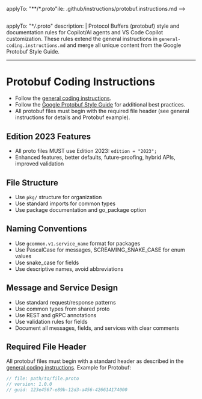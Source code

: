 <!-- file: .github/instructions/protobuf.instructions.md -->
<!-- version: 1.0.0 -->
<!-- guid: 7d6c5b4a-3c2d-1e0f-9a8b-7c6d5e4f3a2b -->

applyTo: "\*\*/\*.proto"ile: .github/instructions/protobuf.instructions.md -->
<!-- version: 1.0.0 -->

## <!-- guid: 7d6c5b4a-3c2d-1e0f-9a8b-7c6d5e4f3a2b -->

applyTo: "\*_/_.proto"
description: |
Protocol Buffers (protobuf) style and documentation rules for Copilot/AI agents and VS Code Copilot customization. These rules extend the general instructions in `general-coding.instructions.md` and merge all unique content from the Google Protobuf Style Guide.

---

# Protobuf Coding Instructions

- Follow the [general coding instructions](general-coding.instructions.md).
- Follow the [Google Protobuf Style Guide](https://protobuf.dev/programming-guides/style/) for additional best practices.
- All protobuf files must begin with the required file header (see general instructions for details and Protobuf example).

## Edition 2023 Features

- All proto files MUST use Edition 2023: `edition = "2023";`
- Enhanced features, better defaults, future-proofing, hybrid APIs, improved validation

## File Structure

- Use `pkg/` structure for organization
- Use standard imports for common types
- Use package documentation and go_package option

## Naming Conventions

- Use `gcommon.v1.service_name` format for packages
- Use PascalCase for messages, SCREAMING_SNAKE_CASE for enum values
- Use snake_case for fields
- Use descriptive names, avoid abbreviations

## Message and Service Design

- Use standard request/response patterns
- Use common types from shared proto
- Use REST and gRPC annotations
- Use validation rules for fields
- Document all messages, fields, and services with clear comments

## Required File Header

All protobuf files must begin with a standard header as described in the [general coding instructions](general-coding.instructions.md). Example for Protobuf:

```protobuf
// file: path/to/file.proto
// version: 1.0.0
// guid: 123e4567-e89b-12d3-a456-426614174000
```
